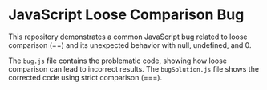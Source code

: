# JavaScript Loose Comparison Bug

This repository demonstrates a common JavaScript bug related to loose comparison (==) and its unexpected behavior with null, undefined, and 0.

The `bug.js` file contains the problematic code, showing how loose comparison can lead to incorrect results.  The `bugSolution.js` file shows the corrected code using strict comparison (===).